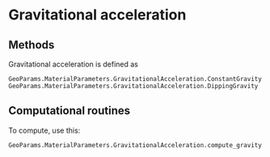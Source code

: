 # Gravitational acceleration 

## Methods
Gravitational acceleration is defined as 
```@docs
GeoParams.MaterialParameters.GravitationalAcceleration.ConstantGravity
GeoParams.MaterialParameters.GravitationalAcceleration.DippingGravity
```

## Computational routines
To compute, use this:
```@docs
GeoParams.MaterialParameters.GravitationalAcceleration.compute_gravity
```